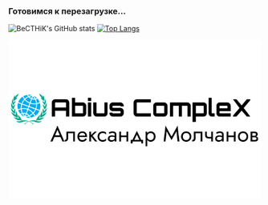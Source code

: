 ### Готовимся к перезагрузке...

![BeCTHiK's GitHub stats](https://github-readme-stats.vercel.app/api?username=KintoReZzZ) [![Top Langs](https://github-readme-stats.vercel.app/api/top-langs/?username=KintoReZzZ)](https://github.com/anuraghazra/github-readme-stats)

![](/images/logo.png)
